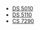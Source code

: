 

* [DS 5010](http://pbogden.github.io/ds5010)
* [DS 5110](http://pbogden.github.io/ds5110)
* [CS 7290](http://pbogden.github.io/cs7290)
